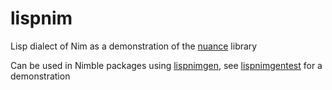 # lispnim

Lisp dialect of Nim as a demonstration of the [nuance](https://github.com/metagn/nuance) library

Can be used in Nimble packages using [lispnimgen](https://github.com/metagn/lispnimgen),
see [lispnimgentest](https://github.com/metagn/lispnimgentest) for a demonstration
